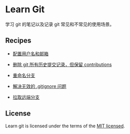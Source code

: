 # Learn Git

学习 git 的笔记以及记录 git 常见和不常见的使用场景。

## Recipes

- [配置用户名和邮箱](./docs/configUsernameAndEmail.md)

- [删除 git 所有历史提交记录，但保留 contributions](./docs/clearAllComment.md)

- [重命名分支](./docs/renameBranchName.md)

- [解决无效的 .gitignore 问题](./docs/invalidGitIgnore.md)

- [拉取远端分支](./docs/fetchRemoteBranch.md)

## License

Learn git is licensed under the terms of the [MIT licensed](https://opensource.org/licenses/MIT).
